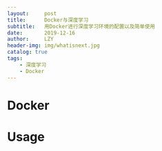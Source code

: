 ```yaml
---
layout:     post
title:      Docker与深度学习
subtitle:   用Docker进行深度学习环境的配置以及简单使用
date:       2019-12-16
author:     LZY
header-img: img/whatisnext.jpg
catalog: true
tags:
    - 深度学习
    - Docker
---
```


# Docker


# Usage
